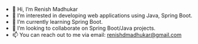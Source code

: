 - 👋 Hi, I’m Renish Madhukar
- 👀 I’m interested in developing web applications using Java, Spring Boot.
- 🌱 I’m currently learning Spring Boot.
- 💞️ I’m looking to collaborate on Spring Boot/Java projects.
- 📫 You can reach out to me via email: renishdmadhukar@gmail.com

<!---
madeByRM/madeByRM is a ✨ special ✨ repository because its `README.md` (this file) appears on your GitHub profile.
You can click the Preview link to take a look at your changes.
--->
